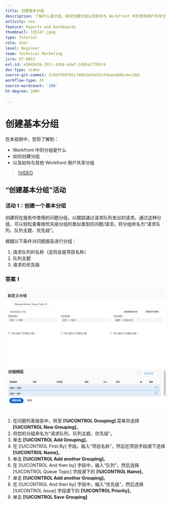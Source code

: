 ```yaml
---
title: 创建基本分组
description: 了解什么是分组、如何创建分组以及如何与 Workfront 中的其他用户共享分组。
activity: use
feature: Reports and Dashboards
thumbnail: 335147.jpeg
type: Tutorial
role: User
level: Beginner
team: Technical Marketing
jira: KT-8853
exl-id: e564b836-29fc-43b8-adef-1465a2f765c9
doc-type: video
source-git-commit: 2c9e57b8f85c74061bd3e52ef4eaea60bc4ec5bb
workflow-type: ht
source-wordcount: '208'
ht-degree: 100%

---
```


# 创建基本分组

在本视频中，您将了解到：

* Workfront 中的分组是什么
* 如何创建分组
* 以及如何与其他 Workfront 用户共享分组

>[!VIDEO](https://video.tv.adobe.com/v/335147/?quality=12&learn=on)

## “创建基本分组”活动


### 活动 1：创建一个基本分组

创建将在报告中使用的问题分组，以跟踪通过请求队列发出的请求。通过这种分组，可以轻松查看按优先级分组的类似类型的问题/请求。将分组命名为“请求队列、队列主题、优先级”。

根据以下条件对问题报告进行分组：

1. 请求队列的名称（这将会是项目名称）
1. 队列主题
1. 请求的优先级

### 答案 1

![创建新分组的屏幕图像](assets/grouping-exercise.png)

1. 在问题列表报告中，转至 **[!UICONTROL Grouping]** 菜单并选择 **[!UICONTROL New Grouping]**。
1. 将您的分组命名为“请求队列、队列主题、优先级”。
1. 单击 **[!UICONTROL Add Grouping]**。
1. 在 [!UICONTROL First By] 字段。输入“项目名称”，然后在项目字段源下选择 **[!UICONTROL Name]**。
1. 单击 **[!UICONTROL Add another Grouping]**。
1. 在 [!UICONTROL And then by] 字段中，输入“队列”，然后选择 [!UICONTROL Queue Topic] 字段源下的 **[!UICONTROL Name]**。
1. 单击 **[!UICONTROL Add another Grouping]**。
1. 在 [!UICONTROL And then by] 字段中，输入“优先级”，然后选择 [!UICONTROL Issue] 字段源下的 **[!UICONTROL Priority]**。
1. 单击 **[!UICONTROL Save Grouping]**
